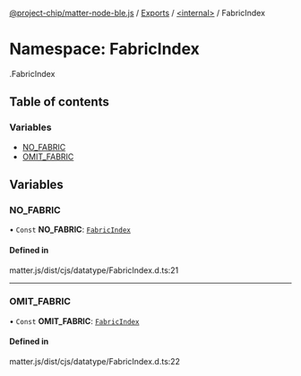 [@project-chip/matter-node-ble.js](../README.md) / [Exports](../modules.md) / [<internal\>](internal_.md) / FabricIndex

# Namespace: FabricIndex

[<internal>](internal_.md).FabricIndex

## Table of contents

### Variables

- [NO\_FABRIC](internal_.FabricIndex.md#no_fabric)
- [OMIT\_FABRIC](internal_.FabricIndex.md#omit_fabric)

## Variables

### NO\_FABRIC

• `Const` **NO\_FABRIC**: [`FabricIndex`](internal_.md#fabricindex)

#### Defined in

matter.js/dist/cjs/datatype/FabricIndex.d.ts:21

___

### OMIT\_FABRIC

• `Const` **OMIT\_FABRIC**: [`FabricIndex`](internal_.md#fabricindex)

#### Defined in

matter.js/dist/cjs/datatype/FabricIndex.d.ts:22
